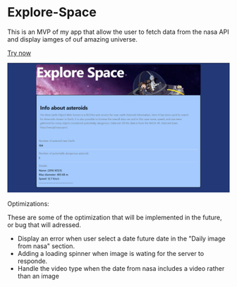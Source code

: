 # Explore-Space

This is an MVP of my app that allow the user to fetch data from the nasa API and display iamges of ouf amazing universe.

<a href="https://explore-space-app.netlify.app">Try now</a>

<img width="700px" heigth="900" src="https://github.com/maurobusso/Explore-Space/blob/main/explore-space.png">

Optimizations:


These are some of the optimization that will be implemented in the future, or bug that will adressed.
- Display an error when user select a date future date in the "Daily image from nasa" section.
- Adding a loading spinner when image is wating for the server to responde.
- Handle the video type when the date from nasa includes a video rather than an image

